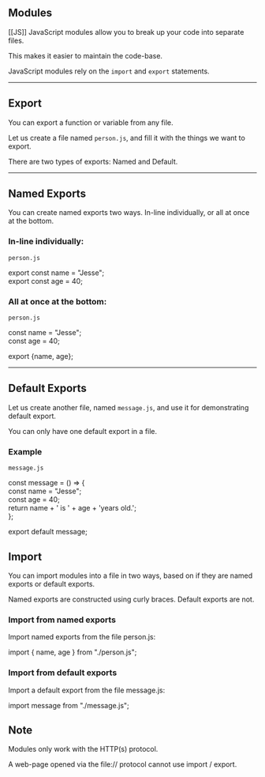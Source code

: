 ## Modules
[[JS]]
JavaScript modules allow you to break up your code into separate files.

This makes it easier to maintain the code-base.

JavaScript modules rely on the `import` and `export` statements.

---

## Export

You can export a function or variable from any file.

Let us create a file named `person.js`, and fill it with the things we want to export.

There are two types of exports: Named and Default.

---

## Named Exports

You can create named exports two ways. In-line individually, or all at once at the bottom.

### In-line individually:

`person.js`

export const name = "Jesse";  
export const age = 40;

### All at once at the bottom:

`person.js`

const name = "Jesse";  
const age = 40;  
  
export {name, age};

---

## Default Exports

Let us create another file, named `message.js`, and use it for demonstrating default export.

You can only have one default export in a file.

### Example

`message.js`

const message = () => {  
const name = "Jesse";  
const age = 40;  
return name + ' is ' + age + 'years old.';  
};  
  
export default message;

## Import

You can import modules into a file in two ways, based on if they are named exports or default exports.

Named exports are constructed using curly braces. Default exports are not.

### Import from named exports

Import named exports from the file person.js:

import { name, age } from "./person.js";

### Import from default exports

Import a default export from the file message.js:

import message from "./message.js";

## Note

Modules only work with the HTTP(s) protocol.

A web-page opened via the file:// protocol cannot use import / export.